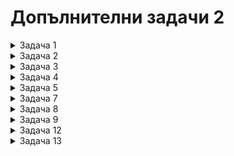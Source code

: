 #  Допълнителни задачи 2

<details>
    <summary>Задача 1</summary>

Какъв ще е резултатът от следния код:
```
x <- c(5, 6, 7, 8, 9, 10)
y <- c(2, 3, 4)
x[y <= 3]
```
Отговор: 5 6 8 9
</details>

<details>
    <summary>Задача 2</summary>

Нека х е броя на пиките, паднали се при случайно изтегляне на 10 карти с връщане от колода от 52 карти. Използвайте вградени ф-ии в R, за да:
a) Генерирате 300 наблюдения над х. - rbinom(300, 10, 1 / 4)
b) Пресметнете теоретичната вероятност да има най-много 5 пики включително? - pbinom(q = 5, 10, 1 / 4)
c) Пресметнете теоретичната вероятност броят на изтеглените пики да попадне в интервала [1, 7]? - pbinom(q = 7, 10, 1 / 4) - pbinom(q = 1, 10, 1 / 4)
</details>

<details>
    <summary>Задача 3</summary>

Дадени са 2 матрици "m1" и "m2", които изглеждат така:
```
        [,1]    [,2]
[1,]    1       5
[2,]    2       6
[3,]    3       7
[4,]    4       8
```

```
        [,1]    [,2]
[1,]    3       7
[2,]    4       8
[3,]    5       9
[4,]    6       10
```

Напишете скрипт в R, който да конкатенира двете матрици по редове, получавайки:
```
        [,1]    [,2]
[1,]    1       5
[2,]    2       6
[3,]    3       7
[4,]    4       8
[5,]    3       7
[6,]    4       8
[7,]    5       9
[8,]    6       10
```
</details>

<details>
    <summary>Задача 4</summary>

Първите 6 реда на дейтасета "statistics" изглеждат така:

|   |  gender | maritualStatus | workingStatus | age |
|---|---------|----------------|---------------|---- |
| 1 |  Male   | Married        | Working       | 45  |
| 2 |  Female | Unmarried      | Working       | 22  |
| 3 |  Female | Married        | Not working   | NA  |
| 4 |  Male   | Unmarried      | Working       | 32  |
| 5 |  Female | Married        | Working       | 42  |
| 6 |  Male   | Unmarried      | Not working   | 28  |

Напишете скрипт в R, който да изведе междуквартилния размах на възрастта на жените.

Отговор: 
```
fage <- summary(statistics[which(statistics$gender == "Female"),]$age)
quantile(fage, 0.75) - quantile(fage, 0.25)
```
</details>

<details>
    <summary>Задача 5</summary>

Машина за пакетиране разсипва препарат в кутии. Теглото на препарата (в грама) във всяка кутия е 200 грама плюс t разпределена грешка с 20 степени на свобода.  
a) Симулирайте теглата на съдържанието на 600 опаковки. 
b) Начертайте хистограма на данните.
c) Сравнете хистограмата с теоретичното разпраделение.  
</details>

<details>
    <summary>Задача 7</summary>

Първите 6 реда на дейтасета "ToothGrowth" изглеждат така:

|   |  len  | supp | dose |
|---|-------|------|------|
| 1 |  4.2  |  VC  | 0.5  |
| 2 |  11.5 |  VC  | 0.5  |
| 3 |  7.3  |  VC  | 0.5  |
| 4 |  5.8  |  VC  | 0.5  |
| 5 |  6.4  |  VC  | 0.5  |
| 6 |  10.0 |  VC  | 0.5  |

Където *len* е дължината на зъба, *supp* е метода - витамин С или портокалов сок и *dose* е колко грама има. Напишете скрипт на R, с който да нарисувате как се изменя дължината на зъба при промяна на дозата и метода.
</details>

<details>
    <summary>Задача 8</summary>

Дадена фирма произвежда компютри - 5% от тях се очаква да имат дефект. Дефектите се появяват независимо един от друг. Нека Х е случайната величина, равна на броя на качествените изделия преди петото дефектно.
a) Симулирайте изходите от 200 наблюдения за Х.
b) Пресметнете вероятността да бъдат произведени точно 20 качествени преди петия дефектен компютър.
c) Намерете минималния брой на качествените компютри, които ще бъдат произведени преди първия дефектен, с вероятност поне 0.95.
</details>

<details>
    <summary>Задача 9</summary>

Мария за домашното си по география трябвало да намери данни за няколко страни и географски показатели за тях. Тя ги записвала в дейтасет "countries" и първите 6 реда от таблицата изглеждали така:

|   | country  | population2020 | landarea | density |
|---|----------|----------------|----------|---------|
| 1 | Austria  | 9006398        | 82409    | 109     |
| 2 | Bhutan   | NA             | NA       | 20      |
| 3 | Canada   | 37742154       | 9093510  | 4       |
| 4 | Ethiopia | NA             | 1000000  | NA      |
| 5 | Finland  | 5540720        | NA       | NA      |
| 6 | Honduras | NA             | 111890   | 89      |

Напишете код в R, с който да и помогнете да преброи общия брой липсващи стойности "NA", които и остава да попълни.
</details>

<details>
    <summary>Задача 12</summary>

Сравняват се два радара за определяне на скоростта на автомобил. Направени са наблюдения и резултати са записани съответно в променливите radar1 и radar2. Напишете скрипт в R, с който да се провери дали двата радара мерят еднакво скоростта. Формулирайте хипотезите. Изпълзвайте риск за грешка от първи род 2%. Ако е получен следния резултат:

```
data: radar1 and radar2
t = -1.6237, df = -199, p-value = 0.106
alternative hypothesis: true difference in means is not equal to 0
58 percent confidence interval:
    -3.981410   0.723818
sample estimates:
mean of the differences
            -1.628796
```

Анализирайте го.

```
H0 = 
H1 = 
check.shapiro_test(r1), shapiro_test(r2)
```
</details>

<details>
    <summary>Задача 13</summary>

Първите 6 реда на data frame-a "statistics" изглеждат така:

|   |  gender | maritualStatus | workingStatus | age |
|---|---------|----------------|---------------|---- |
| 1 |  Male   | Married        | Working       | 45  |
| 2 |  Female | Unmarried      | Working       | 22  |
| 3 |  Female | Married        | Not working   | 36  |
| 4 |  Male   | Unmarried      | Working       | 32  |
| 5 |  Female | Married        | Working       | 42  |
| 6 |  Male   | Unmarried      | Not working   | 28  |

Какво ще изведе следния скрипт в R:
```statistics[statistics$gender == "Male",][3,4]```
Отговор: 
</details>